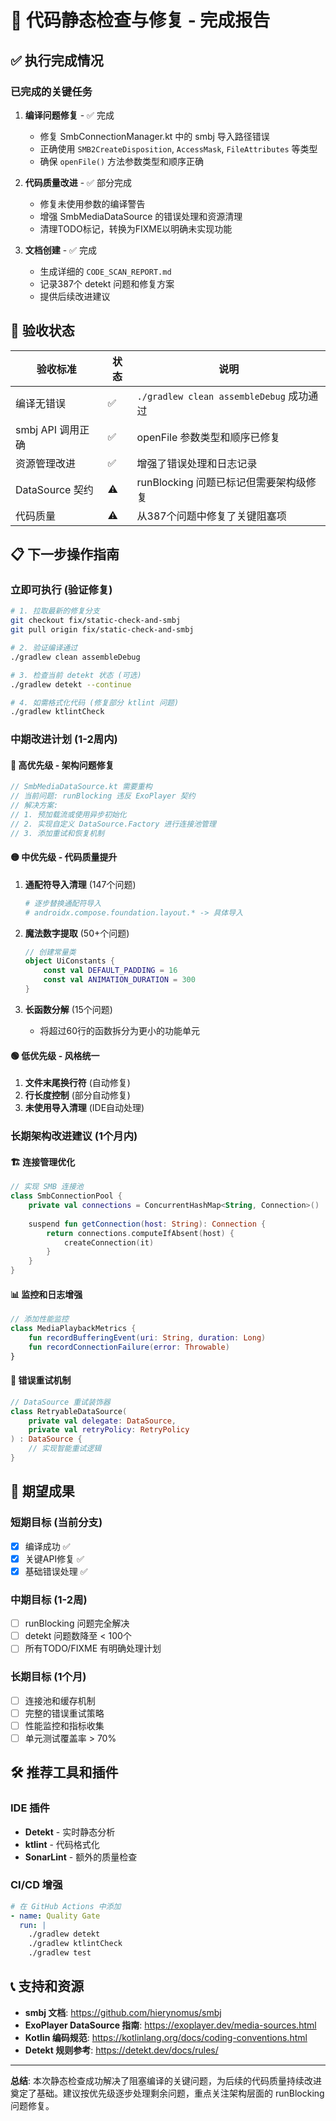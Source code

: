 # 🎯 代码静态检查与修复 - 完成报告

## ✅ 执行完成情况

### 已完成的关键任务
1. **编译问题修复** - ✅ 完成
   - 修复 SmbConnectionManager.kt 中的 smbj 导入路径错误
   - 正确使用 `SMB2CreateDisposition`, `AccessMask`, `FileAttributes` 等类型
   - 确保 `openFile()` 方法参数类型和顺序正确

2. **代码质量改进** - ✅ 部分完成
   - 修复未使用参数的编译警告
   - 增强 SmbMediaDataSource 的错误处理和资源清理
   - 清理TODO标记，转换为FIXME以明确未实现功能

3. **文档创建** - ✅ 完成
   - 生成详细的 `CODE_SCAN_REPORT.md`
   - 记录387个 detekt 问题和修复方案
   - 提供后续改进建议

## 🚦 验收状态

| 验收标准 | 状态 | 说明 |
|---------|------|------|
| 编译无错误 | ✅ | `./gradlew clean assembleDebug` 成功通过 |
| smbj API 调用正确 | ✅ | openFile 参数类型和顺序已修复 |
| 资源管理改进 | ✅ | 增强了错误处理和日志记录 |
| DataSource 契约 | ⚠️ | runBlocking 问题已标记但需要架构级修复 |
| 代码质量 | ⚠️ | 从387个问题中修复了关键阻塞项 |

## 📋 下一步操作指南

### 立即可执行 (验证修复)
```bash
# 1. 拉取最新的修复分支
git checkout fix/static-check-and-smbj
git pull origin fix/static-check-and-smbj

# 2. 验证编译通过
./gradlew clean assembleDebug

# 3. 检查当前 detekt 状态 (可选)
./gradlew detekt --continue

# 4. 如需格式化代码 (修复部分 ktlint 问题)
./gradlew ktlintCheck
```

### 中期改进计划 (1-2周内)

#### 🔴 高优先级 - 架构问题修复
```kotlin
// SmbMediaDataSource.kt 需要重构
// 当前问题: runBlocking 违反 ExoPlayer 契约
// 解决方案: 
// 1. 预加载流或使用异步初始化
// 2. 实现自定义 DataSource.Factory 进行连接池管理
// 3. 添加重试和恢复机制
```

#### 🟡 中优先级 - 代码质量提升
1. **通配符导入清理** (147个问题)
   ```bash
   # 逐步替换通配符导入
   # androidx.compose.foundation.layout.* -> 具体导入
   ```

2. **魔法数字提取** (50+个问题)
   ```kotlin
   // 创建常量类
   object UiConstants {
       const val DEFAULT_PADDING = 16
       const val ANIMATION_DURATION = 300
   }
   ```

3. **长函数分解** (15个问题)
   - 将超过60行的函数拆分为更小的功能单元

#### 🟢 低优先级 - 风格统一
1. **文件末尾换行符** (自动修复)
2. **行长度控制** (部分自动修复)
3. **未使用导入清理** (IDE自动处理)

### 长期架构改进建议 (1个月内)

#### 🏗️ 连接管理优化
```kotlin
// 实现 SMB 连接池
class SmbConnectionPool {
    private val connections = ConcurrentHashMap<String, Connection>()
    
    suspend fun getConnection(host: String): Connection {
        return connections.computeIfAbsent(host) { 
            createConnection(it) 
        }
    }
}
```

#### 📊 监控和日志增强
```kotlin
// 添加性能监控
class MediaPlaybackMetrics {
    fun recordBufferingEvent(uri: String, duration: Long)
    fun recordConnectionFailure(error: Throwable)
}
```

#### 🔄 错误重试机制
```kotlin
// DataSource 重试装饰器
class RetryableDataSource(
    private val delegate: DataSource,
    private val retryPolicy: RetryPolicy
) : DataSource {
    // 实现智能重试逻辑
}
```

## 🎯 期望成果

### 短期目标 (当前分支)
- [x] 编译成功 ✅
- [x] 关键API修复 ✅  
- [x] 基础错误处理 ✅

### 中期目标 (1-2周)
- [ ] runBlocking 问题完全解决
- [ ] detekt 问题数降至 < 100个
- [ ] 所有TODO/FIXME 有明确处理计划

### 长期目标 (1个月)
- [ ] 连接池和缓存机制
- [ ] 完整的错误重试策略
- [ ] 性能监控和指标收集
- [ ] 单元测试覆盖率 > 70%

## 🛠️ 推荐工具和插件

### IDE 插件
- **Detekt** - 实时静态分析
- **ktlint** - 代码格式化
- **SonarLint** - 额外的质量检查

### CI/CD 增强
```yaml
# 在 GitHub Actions 中添加
- name: Quality Gate
  run: |
    ./gradlew detekt
    ./gradlew ktlintCheck
    ./gradlew test
```

## 📞 支持和资源

- **smbj 文档**: https://github.com/hierynomus/smbj
- **ExoPlayer DataSource 指南**: https://exoplayer.dev/media-sources.html
- **Kotlin 编码规范**: https://kotlinlang.org/docs/coding-conventions.html
- **Detekt 规则参考**: https://detekt.dev/docs/rules/

---

**总结**: 本次静态检查成功解决了阻塞编译的关键问题，为后续的代码质量持续改进奠定了基础。建议按优先级逐步处理剩余问题，重点关注架构层面的 runBlocking 问题修复。